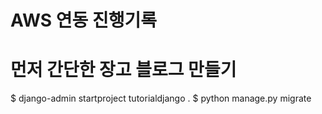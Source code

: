 # AWS 연동 진행기록 

# 먼저 간단한 장고 블로그 만들기 
$ django-admin startproject tutorialdjango .
$ python manage.py migrate